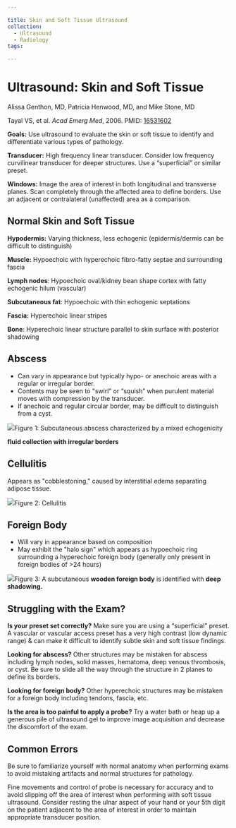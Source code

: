 ```yaml
---

title: Skin and Soft Tissue Ultrasound
collection:
  - Ultrasound
  - Radiology
tags:

---
```


# Ultrasound: Skin and Soft Tissue

Alissa Genthon, MD, Patricia Henwood, MD, and Mike Stone, MD

Tayal VS, et al. *Acad Emerg Med*, 2006. PMID: [16531602](http://www.ncbi.nlm.nih.gov/pubmed/?term=The+effect+of+soft-tissue+ultrasound+on+the+management+of+cellulitis+in+the+emergency+department.+Academic+Emergency+Medicine+%3A+Official+Journal+of+the+Society+for+Academic+Emergency+Medicine%2C+13(4)%2C+384%E2%80%93388.+doi%3A10.1197%2Fj.aem.2005.11.074)

**Goals:** Use ultrasound to evaluate the skin or soft tissue to identify and differentiate various types of pathology.

**Transducer:** High frequency linear transducer. Consider low frequency curvilinear transducer for deeper structures. Use a “superficial” or similar preset.

**Windows:** Image the area of interest in both longitudinal and transverse planes.
Scan completely through the affected area to define borders.
Use an adjacent or contralateral (unaffected) area as a comparison.

## Normal Skin and Soft Tissue

**Hypodermis:** Varying thickness, less echogenic (epidermis/dermis can be difficult to distinguish)

**Muscle:** Hypoechoic with hyperechoic fibro-fatty septae and surrounding fascia

**Lymph nodes**: Hypoechoic oval/kidney bean shape cortex with fatty echogenic hilum (vascular)

**Subcutaneous fat**: Hypoechoic with thin echogenic septations

**Fascia:** Hyperechoic linear stripes

**Bone**: Hyperechoic linear structure parallel to skin surface with posterior shadowing

## Abscess

-   Can vary in appearance but typically hypo- or anechoic areas with a regular or irregular border.
-   Contents may be seen to "swirl” or “squish” when purulent material moves with compression by the transducer.
-   If anechoic and regular circular border, may be difficult to distinguish from a cyst.

![](https://d2p53dh3qxfm0x.cloudfront.net/uploads/img/1jz/1/c/877ca52d-cfe9-53df-95b3-33d4907d3840/640.png)Figure 1: Subcutaneous abscess characterized by a mixed echogenicity

**fluid collection with irregular borders**

## Cellulitis

Appears as "cobblestoning," caused by interstitial edema separating adipose tissue.

![](https://d2p53dh3qxfm0x.cloudfront.net/uploads/img/1jz/1/c/3cefc168-fc0c-563e-b028-cd1fc32316be/640.png)Figure 2: Cellulitis

## Foreign Body

-   Will vary in appearance based on composition
-   May exhibit the "halo sign" which appears as hypoechoic ring surrounding a hyperechoic foreign body (generally only present in foreign bodies of &gt;24 hours)

![](https://d2p53dh3qxfm0x.cloudfront.net/uploads/img/1jz/1/c/78e2d0c6-eda2-5801-887f-b17e5dcdae0e/640.png)Figure 3: A subcutaneous **wooden foreign body** is identified with **deep shadowing.**

## Struggling with the Exam?

**Is your preset set correctly?**
Make sure you are using a “superficial” preset. A vascular or vascular access preset has a very high contrast (low dynamic range) & can make it difficult to identify subtle skin and soft tissue findings.

**Looking for abscess?**
Other structures may be mistaken for abscess including lymph nodes, solid masses, hematoma, deep venous thrombosis, or cyst. Be sure to slide all the way through the structure in 2 planes to define its borders.

**Looking for foreign body?**
Other hyperechoic structures may be mistaken for a foreign body including tendons, fascia, etc.

**Is the area is too painful to apply a probe?**
Try a water bath or heap up a generous pile of ultrasound gel to improve image acquisition and decrease the discomfort of the exam.

## Common Errors

Be sure to familiarize yourself with normal anatomy when performing exams to avoid mistaking artifacts and normal structures for pathology.

Fine movements and control of probe is necessary for accuracy and to avoid slipping off the area of interest when performing with soft tissue ultrasound. Consider resting the ulnar aspect of your hand or your 5th digit on the patient adjacent to the area of interest in order to maintain appropriate transducer position.
